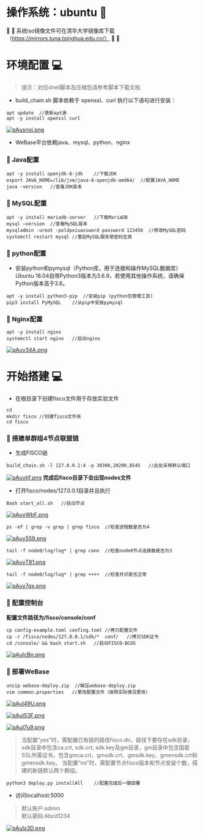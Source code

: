 # 操作系统：ubuntu :penguin:
:panda_face: :panda_face: 系统iso镜像文件可在清华大学镜像库下载（https://mirrors.tuna.tsinghua.edu.cn/） :panda_face: :panda_face:

# 环境配置 :computer:
>提示：对应shell脚本及压缩包请参考脚本下载文档
- build_chain.sh 脚本依赖于 openssl、curl
执行以下语句进行安装：
```shell
apt update  //更新apt源
apt -y install openssl curl  
```
[![pAusnoj.png](https://s21.ax1x.com/2024/09/15/pAusnoj.png)](https://imgse.com/i/pAusnoj)

- WeBase平台依赖java、mysql、python、nginx

### :pushpin: Java配置
```shell
apt -y install openjdk-8-jdk    //下载JDK
export JAVA_HOME=/lib/jvm/java-8-openjdk-amd64/  //配置JAVA_HOME
java -version   //查看JDK版本
```

### :pushpin: MySQL配置
```shell
apt -y install mariadb-server   //下载MariaDB
mysql –version  //查看MySQL版本
mysqladmin -uroot -poldpxiuassword password 123456  //修改MySQL密码
systemctl restart mysql //重启MySQL服务使密码生效
```

### :pushpin: python配置
- 安装python和pymysql（Python库，用于连接和操作MySQL数据库）Ubuntu 18.04⾃带Python3版本为3.6.9，若使⽤其他操作系统，请确保Python版本⾼于3.6。
```shell
apt -y install python3-pip  //安装pip (python包管理工具)
pip3 install PyMySQL    //从pip中安装pymysql
```

### :pushpin: Nginx配置
```shell
apt -y install nginx
systemctl start nginx   //启动nginx
```
[![pAuy34A.png](https://s21.ax1x.com/2024/09/15/pAuy34A.png)](https://imgse.com/i/pAuy34A)

# 开始搭建 :computer:
- 在根目录下创建fisco文件用于存放实验文件
```shell
cd 
mkdir fisco //创建fisco文件夹
cd fisco
```

### :pushpin: 搭建单群组4节点联盟链
- 生成FISCO链
```shell
build_chain.sh -l 127.0.0.1:4 -p 30300,20200,8545	//此处采用默认端口
```
[![pAuytjf.png](https://s21.ax1x.com/2024/09/15/pAuytjf.png)](https://imgse.com/i/pAuytjf)
**完成后fisco目录下会出现nodes文件**

- 打开fisco/nodes/127.0.0.1目录并且执行
```shell
Bash start_all.sh   //启动节点
```
[![pAuyWbF.png](https://s21.ax1x.com/2024/09/15/pAuyWbF.png)](https://imgse.com/i/pAuyWbF)

```shell
ps -ef | grep -v grep | grep fisco  //检查进程数是否为4
```
[![pAuy559.png](https://s21.ax1x.com/2024/09/15/pAuy559.png)](https://imgse.com/i/pAuy559)

```shell
tail -f node0/log/log* | grep conn  //检查node0节点连接数是否为3
```
[![pAuyT81.png](https://s21.ax1x.com/2024/09/15/pAuyT81.png)](https://imgse.com/i/pAuyT81)

```shell
tail -f node0/log/log* | grep ++++  //检查共识是否正常
```
[![pAuy7gx.png](https://s21.ax1x.com/2024/09/15/pAuy7gx.png)](https://imgse.com/i/pAuy7gx)

### :pushpin: 配置控制台
**配置文件路径为/fisco/console/conf**
```shell
cp config-example.toml confing.toml //拷贝配置文件
cp -r /fisco/nodes/127.0.0.1/sdk/*  conf/   //拷贝SDK证书
cd /console/ && bash start.sh   //启动FISCO-BCOS
```
[![pAuIcBn.png](https://s21.ax1x.com/2024/09/16/pAuIcBn.png)](https://imgse.com/i/pAuIcBn)

### :pushpin: 部署WeBase
```shell
unzip webase-deploy.zip  //解压webase-deploy.zip
vim common.properties   //更改配置文件（按照实际情况更改）
```
[![pAuI49U.png](https://s21.ax1x.com/2024/09/16/pAuI49U.png)](https://imgse.com/i/pAuI49U)

[![pAuI53F.png](https://s21.ax1x.com/2024/09/16/pAuI53F.png)](https://imgse.com/i/pAuI53F)

[![pAuI7u9.png](https://s21.ax1x.com/2024/09/16/pAuI7u9.png)](https://imgse.com/i/pAuI7u9)

>当配置”yes”时，需配置已有链的路径fisco.dir。路径下要存在sdk目录，sdk目录中包含ca.crt, sdk.crt, sdk.key及gm目录，gm目录中包含国密SSL所需证书，包含gmca.crt、gmsdk.crt、gmsdk.key、gmensdk.crt和gmensdk.key。 当配置”no”时，需配置节点fisco版本和节点安装个数，搭建的新链默认两个群组。

```shell
python3 deploy.py installAll    //配置完成后一键部署
```
- 访问localhost:5000<br>
>默认账户:admin<br>
默认密码:Abcd1234

[![pAuIx3D.png](https://s21.ax1x.com/2024/09/16/pAuIx3D.png)](https://imgse.com/i/pAuIx3D)